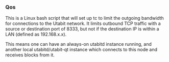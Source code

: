 ### Qos ###

This is a Linux bash script that will set up tc to limit the outgoing bandwidth for connections to the Utabit network. It limits outbound TCP traffic with a source or destination port of 8333, but not if the destination IP is within a LAN (defined as 192.168.x.x).

This means one can have an always-on utabitd instance running, and another local utabitd/utabit-qt instance which connects to this node and receives blocks from it.

